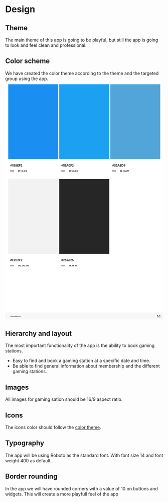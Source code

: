 # Design

## Theme

The main theme of this app is going to be playful, but still the app is going to look and feel clean and professional.

## Color scheme

We have created the color theme according to the theme and the targeted group using the app.
![Color Theme](/assets/images/StrynEsport.jpeg)

## Hierarchy and layout

The most important functionality of the app is the ability to book gaming stations.

- Easy to find and book a gaming station at a specific date and time.
- Be able to find general information about membership and the different gaming stations.

## Images
All images for gaming sation should be 16/9 aspect ratio. 

## Icons

The icons color should follow the [color theme](#color-scheme).

## Typography

The app will be using Roboto as the standard font. With font size 14 and font weight 400 as default. 

## Border rounding

In the app we will have rounded corners with a value of 10 on buttons and widgets. This will create a more playfull feel of the app  



